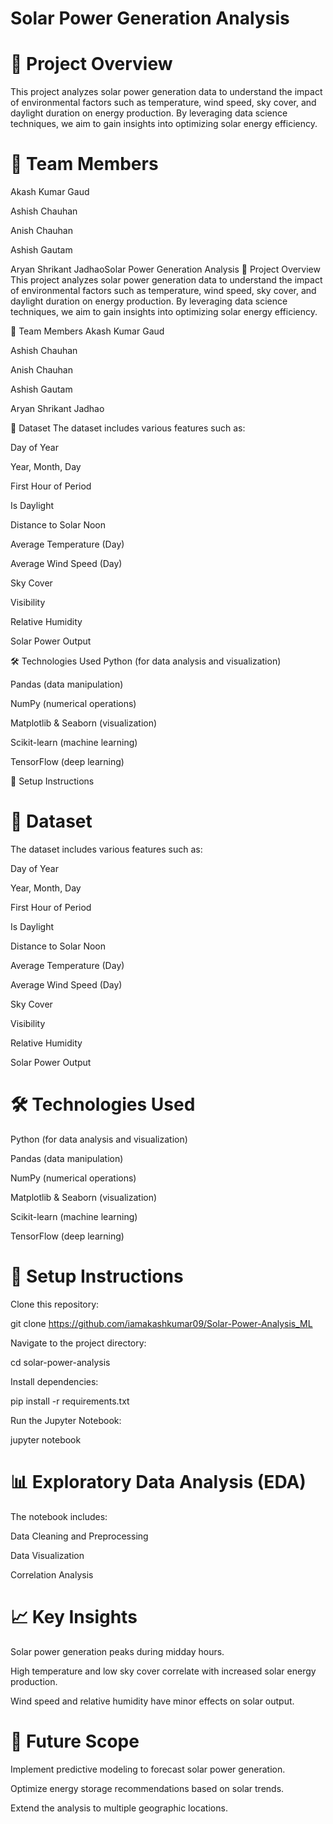 # Solar Power Generation Analysis

# 📌 Project Overview

This project analyzes solar power generation data to understand the impact of environmental factors such as temperature, wind speed, sky cover, and daylight duration on energy production. By leveraging data science techniques, we aim to gain insights into optimizing solar energy efficiency.

# 👥 Team Members

Akash Kumar Gaud

Ashish Chauhan

Anish Chauhan

Ashish Gautam

Aryan Shrikant JadhaoSolar Power Generation Analysis
📌 Project Overview
This project analyzes solar power generation data to understand the impact of environmental factors such as temperature, wind speed, sky cover, and daylight duration on energy production. By leveraging data science techniques, we aim to gain insights into optimizing solar energy efficiency.

👥 Team Members
Akash Kumar Gaud

Ashish Chauhan

Anish Chauhan

Ashish Gautam

Aryan Shrikant Jadhao

📂 Dataset
The dataset includes various features such as:

Day of Year

Year, Month, Day

First Hour of Period

Is Daylight

Distance to Solar Noon

Average Temperature (Day)

Average Wind Speed (Day)

Sky Cover

Visibility

Relative Humidity

Solar Power Output

🛠 Technologies Used
Python (for data analysis and visualization)

Pandas (data manipulation)

NumPy (numerical operations)

Matplotlib & Seaborn (visualization)

Scikit-learn (machine learning)

TensorFlow (deep learning)

🚀 Setup Instructions

# 📂 Dataset

The dataset includes various features such as:

Day of Year

Year, Month, Day

First Hour of Period

Is Daylight

Distance to Solar Noon

Average Temperature (Day)

Average Wind Speed (Day)

Sky Cover

Visibility

Relative Humidity

Solar Power Output

# 🛠 Technologies Used

Python (for data analysis and visualization)

Pandas (data manipulation)

NumPy (numerical operations)

Matplotlib & Seaborn (visualization)

Scikit-learn (machine learning)

TensorFlow (deep learning)

# 🚀 Setup Instructions

Clone this repository:

git clone https://github.com/iamakashkumar09/Solar-Power-Analysis_ML

Navigate to the project directory:

cd solar-power-analysis

Install dependencies:

pip install -r requirements.txt

Run the Jupyter Notebook:

jupyter notebook

# 📊 Exploratory Data Analysis (EDA)

The notebook includes:

Data Cleaning and Preprocessing

Data Visualization

Correlation Analysis

# 📈 Key Insights

Solar power generation peaks during midday hours.

High temperature and low sky cover correlate with increased solar energy production.

Wind speed and relative humidity have minor effects on solar output.

# 📝 Future Scope

Implement predictive modeling to forecast solar power generation.

Optimize energy storage recommendations based on solar trends.

Extend the analysis to multiple geographic locations.
